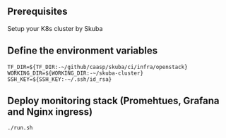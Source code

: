 ## Prerequisites
Setup your K8s cluster by Skuba

## Define the environment variables
```
TF_DIR=${TF_DIR:-~/github/caasp/skuba/ci/infra/openstack}
WORKING_DIR=${WORKING_DIR:-~/skuba-cluster}
SSH_KEY=${SSH_KEY:-~/.ssh/id_rsa}
```

## Deploy monitoring stack (Promehtues, Grafana and Nginx ingress)
```
./run.sh
```
